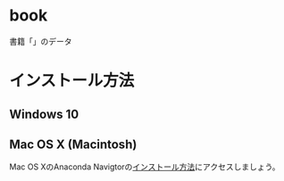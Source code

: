 # book
書籍「」のデータ
# インストール方法
## Windows 10

## Mac OS X (Macintosh)
Mac OS XのAnaconda Navigtorの[インストール方法](https://github.com/oyo-k/book/issues/2)にアクセスしましょう。
